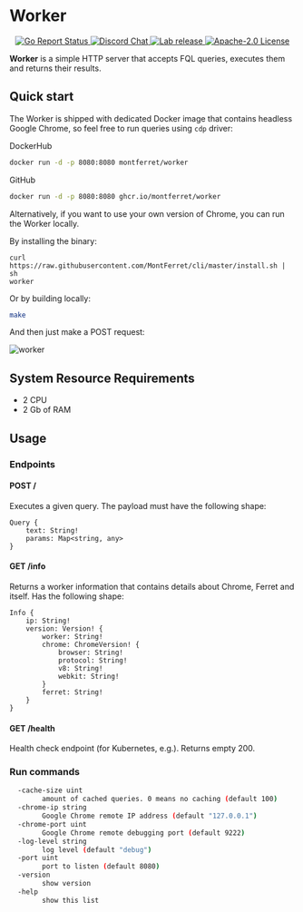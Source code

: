 # Worker

<p align="center">
	<a href="https://goreportcard.com/report/github.com/MontFerret/worker">
		<img alt="Go Report Status" src="https://goreportcard.com/badge/github.com/MontFerret/worker">
	</a>
<!-- 	<a href="https://codecov.io/gh/MontFerret/worker">
		<img alt="Code coverage" src="https://codecov.io/gh/MontFerret/worker/branch/master/graph/badge.svg" />
	</a> -->
	<a href="https://discord.gg/kzet32U">
		<img alt="Discord Chat" src="https://img.shields.io/discord/501533080880676864.svg">
	</a>
	<a href="https://github.com/MontFerret/worker/releases">
		<img alt="Lab release" src="https://img.shields.io/github/release/MontFerret/worker.svg">
	</a>
	<a href="https://opensource.org/licenses/Apache-2.0">
		<img alt="Apache-2.0 License" src="http://img.shields.io/badge/license-Apache-brightgreen.svg">
	</a>
</p>

**Worker** is a simple HTTP server that accepts FQL queries, executes them and returns their results.

## Quick start

The Worker is shipped with dedicated Docker image that contains headless Google Chrome, so feel free to run queries using `cdp` driver:

DockerHub
```sh
docker run -d -p 8080:8080 montferret/worker
```
GitHub
```sh
docker run -d -p 8080:8080 ghcr.io/montferret/worker
```

Alternatively, if you want to use your own version of Chrome, you can run the Worker locally.

By installing the binary:

```shell
curl https://raw.githubusercontent.com/MontFerret/cli/master/install.sh | sh
worker
```

Or by building locally:

```sh
make
```

And then just make a POST request:

![worker](https://raw.githubusercontent.com/MontFerret/worker/master/assets/postman.png)

## System Resource Requirements
- 2 CPU
- 2 Gb of RAM

## Usage

### Endpoints

#### POST /
Executes a given query. The payload must have the following shape:

```
Query {
    text: String!
    params: Map<string, any>
}
```

#### GET /info
Returns a worker information that contains details about Chrome, Ferret and itself. Has the following shape:

```
Info {
    ip: String!
    version: Version! {
        worker: String!
        chrome: ChromeVersion! {
            browser: String!
            protocol: String!
            v8: String!
            webkit: String!
        }
        ferret: String!
    }
}
```


#### GET /health
Health check endpoint (for Kubernetes, e.g.). Returns empty 200.

### Run commands

```bash
  -cache-size uint
        amount of cached queries. 0 means no caching (default 100)
  -chrome-ip string
        Google Chrome remote IP address (default "127.0.0.1")
  -chrome-port uint
        Google Chrome remote debugging port (default 9222)
  -log-level string
        log level (default "debug")
  -port uint
        port to listen (default 8080)
  -version
        show version
  -help
        show this list

```
